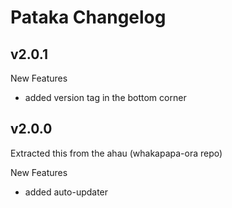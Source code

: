# Pataka Changelog

## v2.0.1

New Features
- added version tag in the bottom corner

## v2.0.0

Extracted this from the ahau (whakapapa-ora repo)

New Features
- added auto-updater


